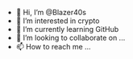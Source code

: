 - 👋 Hi, I’m @Blazer40s
- 👀 I’m interested in crypto
- 🌱 I’m currently learning GitHub
- 💞️ I’m looking to collaborate on ...
- 📫 How to reach me ...

<!---
Blazer40s/Blazer40s is a ✨ special ✨ repository because its `README.md` (this file) appears on your GitHub profile.
You can click the Preview link to take a look at your changes.
--->
